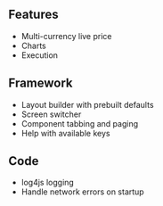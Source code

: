 ## Features
- Multi-currency live price
- Charts
- Execution

## Framework
- Layout builder with prebuilt defaults
- Screen switcher
- Component tabbing and paging
- Help with available keys

## Code
- log4js logging
- Handle network errors on startup
